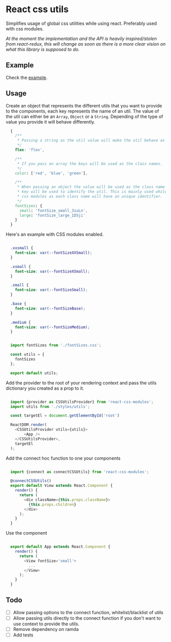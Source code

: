 # React css utils
Simplifies usage of global css utilities while using react. Preferably used with css modules.

*At the moment the implementation and the API is heavily inspired/stolen from react-redux, this will change as soon as there is a more clear vision on what this library is supposed to do.*

## Example

Check the [example](https://github.com/lingard/react-css-utils/tree/master/examples/css-modules).

## Usage

Create an object that represents the different utils that you want to provide to the
components, each key represents the name of an util. The value of the util can either
be an `Array`, `Object` or a `String`. Depending of the type of value you provide
it will behave differently.

```css
  {
    /**
     * Passing a string as the util value will make the util behave as a boolean.
     */
    flex: 'flex',

    /**
     * If you pass an array the keys will be used as the class names.
     */
    color: ['red', 'blue', 'green'],

    /**
     * When passing an object the value will be used as the class name and the
     * key will be used to identify the util. This is mainly used while using
     * css modules as each class name will have an unique identifier.
     */
    fontSizes: {
      small: 'fontSize_small_3iuLn',
      large: 'fontSize_large_1D5ji'
    }
  }
```

Here's an example with CSS modules enabled.

```css

  .xxsmall {
    font-size: var(--fontSizeXXSmall);
  }

  .xsmall {
    font-size: var(--fontSizeXSmall);
  }

  .small {
    font-size: var(--fontSizeSmall);
  }

  .base {
    font-size: var(--fontSizeBase);
  }

  .medium {
    font-size: var(--fontSizeMedium);
  }

```

```javascript

  import fontSizes from './fontSizes.css';

  const utils = {
    fontSizes
  };

  export default utils;

```

Add the provider to the root of your rendering context and pass the utils dictionary
you created as a prop to it.

```javascript

  import {provider as CSSUtilsProvider} from 'react-css-modules';
  import utils from './styles/utils';

  const targetEl = document.getElementById('root')

  ReactDOM.render(
    <CSSUtilsProvider utils={utils}>
        <App />
    </CSSUtilsProvider>,
    targetEl
  );

```

Add the connect hoc function to one your components


```javascript

  import {connect as connectCSSUtils} from 'react-css-modules';

  @connectCSSUtils()
  export default View extends React.Component {
    render() {
      return (
        <div className={this.props.className}>
          {this.props.children}
        </div>
      );
    }
  }

```

Use the component

```javascript

  export default App extends React.Component {
    render() {
      return (
        <View fontSize='small'>
          ...
        </View>
      );
    }
  }

```

## Todo

- [ ] Allow passing options to the connect function, whitelist/blacklist of utils
- [ ] Allow passing utils directly to the connect function if you don't want to use context to provide the utils.
- [ ] Remove dependency on ramda
- [ ] Add tests